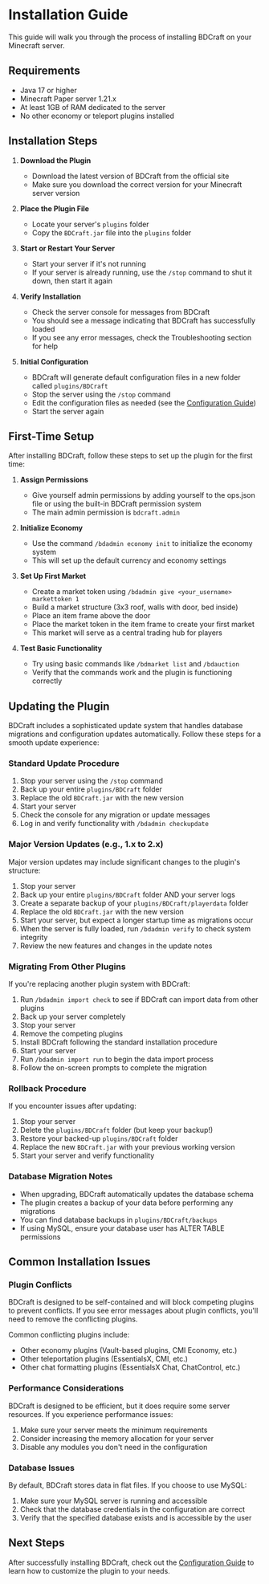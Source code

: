 # Installation Guide

This guide will walk you through the process of installing BDCraft on your Minecraft server.

## Requirements

- Java 17 or higher
- Minecraft Paper server 1.21.x
- At least 1GB of RAM dedicated to the server
- No other economy or teleport plugins installed

## Installation Steps

1. **Download the Plugin**
   - Download the latest version of BDCraft from the official site
   - Make sure you download the correct version for your Minecraft server version

2. **Place the Plugin File**
   - Locate your server's `plugins` folder
   - Copy the `BDCraft.jar` file into the `plugins` folder

3. **Start or Restart Your Server**
   - Start your server if it's not running
   - If your server is already running, use the `/stop` command to shut it down, then start it again

4. **Verify Installation**
   - Check the server console for messages from BDCraft
   - You should see a message indicating that BDCraft has successfully loaded
   - If you see any error messages, check the Troubleshooting section for help

5. **Initial Configuration**
   - BDCraft will generate default configuration files in a new folder called `plugins/BDCraft`
   - Stop the server using the `/stop` command
   - Edit the configuration files as needed (see the [Configuration Guide](../configuration/configuration.md))
   - Start the server again

## First-Time Setup

After installing BDCraft, follow these steps to set up the plugin for the first time:

1. **Assign Permissions**
   - Give yourself admin permissions by adding yourself to the ops.json file or using the built-in BDCraft permission system
   - The main admin permission is `bdcraft.admin`

2. **Initialize Economy**
   - Use the command `/bdadmin economy init` to initialize the economy system
   - This will set up the default currency and economy settings

3. **Set Up First Market**
   - Create a market token using `/bdadmin give <your_username> markettoken 1`
   - Build a market structure (3x3 roof, walls with door, bed inside)
   - Place an item frame above the door
   - Place the market token in the item frame to create your first market
   - This market will serve as a central trading hub for players

4. **Test Basic Functionality**
   - Try using basic commands like `/bdmarket list` and `/bdauction`
   - Verify that the commands work and the plugin is functioning correctly

## Updating the Plugin

BDCraft includes a sophisticated update system that handles database migrations and configuration updates automatically. Follow these steps for a smooth update experience:

### Standard Update Procedure

1. Stop your server using the `/stop` command
2. Back up your entire `plugins/BDCraft` folder
3. Replace the old `BDCraft.jar` with the new version
4. Start your server
5. Check the console for any migration or update messages
6. Log in and verify functionality with `/bdadmin checkupdate`

### Major Version Updates (e.g., 1.x to 2.x)

Major version updates may include significant changes to the plugin's structure:

1. Stop your server
2. Back up your entire `plugins/BDCraft` folder AND your server logs
3. Create a separate backup of your `plugins/BDCraft/playerdata` folder
4. Replace the old `BDCraft.jar` with the new version
5. Start your server, but expect a longer startup time as migrations occur
6. When the server is fully loaded, run `/bdadmin verify` to check system integrity
7. Review the new features and changes in the update notes

### Migrating From Other Plugins

If you're replacing another plugin system with BDCraft:

1. Run `/bdadmin import check` to see if BDCraft can import data from other plugins
2. Back up your server completely
3. Stop your server
4. Remove the competing plugins
5. Install BDCraft following the standard installation procedure
6. Start your server
7. Run `/bdadmin import run` to begin the data import process
8. Follow the on-screen prompts to complete the migration

### Rollback Procedure

If you encounter issues after updating:

1. Stop your server
2. Delete the `plugins/BDCraft` folder (but keep your backup!)
3. Restore your backed-up `plugins/BDCraft` folder
4. Replace the new `BDCraft.jar` with your previous working version
5. Start your server and verify functionality

### Database Migration Notes

- When upgrading, BDCraft automatically updates the database schema
- The plugin creates a backup of your data before performing any migrations
- You can find database backups in `plugins/BDCraft/backups`
- If using MySQL, ensure your database user has ALTER TABLE permissions

## Common Installation Issues

### Plugin Conflicts

BDCraft is designed to be self-contained and will block competing plugins to prevent conflicts. If you see error messages about plugin conflicts, you'll need to remove the conflicting plugins.

Common conflicting plugins include:
- Other economy plugins (Vault-based plugins, CMI Economy, etc.)
- Other teleportation plugins (EssentialsX, CMI, etc.)
- Other chat formatting plugins (EssentialsX Chat, ChatControl, etc.)

### Performance Considerations

BDCraft is designed to be efficient, but it does require some server resources. If you experience performance issues:

1. Make sure your server meets the minimum requirements
2. Consider increasing the memory allocation for your server
3. Disable any modules you don't need in the configuration

### Database Issues

By default, BDCraft stores data in flat files. If you choose to use MySQL:

1. Make sure your MySQL server is running and accessible
2. Check that the database credentials in the configuration are correct
3. Verify that the specified database exists and is accessible by the user

## Next Steps

After successfully installing BDCraft, check out the [Configuration Guide](../configuration/configuration.md) to learn how to customize the plugin to your needs.